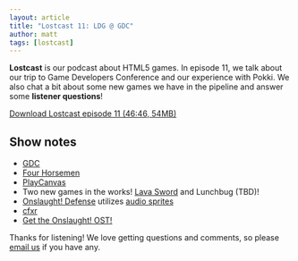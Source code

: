 ```yaml
---
layout: article
title: "Lostcast 11: LDG @ GDC"
author: matt
tags: [lostcast]
---
```


**Lostcast** is our podcast about HTML5 games. In episode 11, we talk about our trip to Game Developers Conference and our experience with Pokki. We also chat a bit about some new games we have in the pipeline and answer some **listener questions**!

<a class="download-podcast" href="http://media.lostdecadegames.com/lostcast/lostcast_episode_11_ldg_at_gdc.mp3">
	Download Lostcast episode 11 (46:46, 54MB)
</a>

## Show notes

* [GDC](http://gdconf.com/)
* [Four Horsemen](http://www.pokki.com/1up/#4horsemen)
* [PlayCanvas](http://playcanvas.com/)
* Two new games in the works! [Lava Sword](http://www.lostdecadegames.com/lava-sword-dev-diary-part-1/) and Lunchbug (TBD)!
* [Onslaught! Defense](http://arcade.lostdecadegames.com/onslaught_defense/) utilizes [audio sprites](http://remysharp.com/2010/12/23/audio-sprites/)
* [cfxr](http://thirdcog.eu/apps/cfxr)
* [Get the Onslaught! OST!](http://joshuamorse.bandcamp.com/album/onslaught-ost)

Thanks for listening! We love getting questions and comments, so please [email us](mailto:hello@lostdecadegames.com) if you have any.
